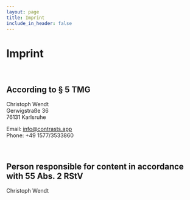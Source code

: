 ```yaml
---
layout: page
title: Imprint
include_in_header: false
---
```


# Imprint
<br>

## According to § 5 TMG
Christoph Wendt <br>
Gerwigstraße 36 <br>
76131 Karlsruhe <br>

Email: info@contrasts.app <br>
Phone: +49 1577/3533860 <br>

<br>

## Person responsible for content in accordance with 55 Abs. 2 RStV
Christoph Wendt

<br>
